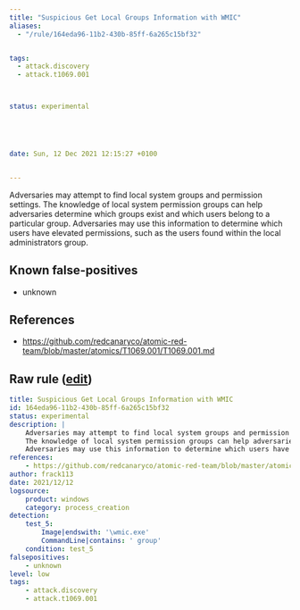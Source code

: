 ```yaml
---
title: "Suspicious Get Local Groups Information with WMIC"
aliases:
  - "/rule/164eda96-11b2-430b-85ff-6a265c15bf32"


tags:
  - attack.discovery
  - attack.t1069.001



status: experimental





date: Sun, 12 Dec 2021 12:15:27 +0100


---
```


Adversaries may attempt to find local system groups and permission settings.
The knowledge of local system permission groups can help adversaries determine which groups exist and which users belong to a particular group.
Adversaries may use this information to determine which users have elevated permissions, such as the users found within the local administrators group.


<!--more-->


## Known false-positives

* unknown



## References

* https://github.com/redcanaryco/atomic-red-team/blob/master/atomics/T1069.001/T1069.001.md


## Raw rule ([edit](https://github.com/SigmaHQ/sigma/edit/master/rules/windows/process_creation/proc_creation_win_suspicious_ad_reco.yml))
```yaml
title: Suspicious Get Local Groups Information with WMIC
id: 164eda96-11b2-430b-85ff-6a265c15bf32
status: experimental
description: |
    Adversaries may attempt to find local system groups and permission settings.
    The knowledge of local system permission groups can help adversaries determine which groups exist and which users belong to a particular group.
    Adversaries may use this information to determine which users have elevated permissions, such as the users found within the local administrators group.
references:
    - https://github.com/redcanaryco/atomic-red-team/blob/master/atomics/T1069.001/T1069.001.md
author: frack113
date: 2021/12/12
logsource:
    product: windows
    category: process_creation
detection:
    test_5:
        Image|endswith: '\wmic.exe'
        CommandLine|contains: ' group'
    condition: test_5
falsepositives:
    - unknown
level: low
tags:
    - attack.discovery
    - attack.t1069.001
```
